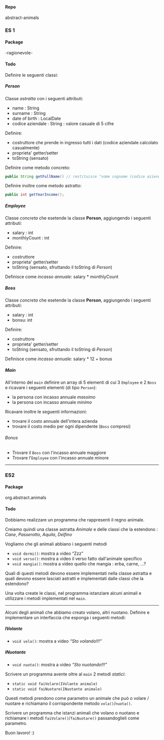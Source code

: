 #### Repo
abstract-animals

### ES 1

#### Package 
-ragionevole-

#### Todo
Definire le seguenti classi:

##### Person
Classe *astratta* con i seguenti attributi:
- name : String
- surname : String
- date of birth : LocalDate
- codice aziendale : String : valore casuale di 5 cifre

Definire:
- costruttore che prende in ingresso tutti i dati (codice aziendale calcolato casualmente)
- proprieta' getter/setter
- toString (sensato)

Definire come metodo concreto:
```java
public String getFullName() // restituisce "nome cognome (codice aziendale)"
```

Definire inoltre come metodo astratto:
```java
public int getYearIncome();
```

##### Employee
Classe *concreta* che esetende la classe **Person**, aggiungendo i seguenti attributi:
- salary : int
- monthlyCount : int

Definire:
- costruttore
- proprieta' getter/setter
- toString (sensato, sfruttando il toString di *Person*)

Definisce come *incasso annuale*: salary * monthlyCount

##### Boss
Classe *concreta* che esetende la classe **Person**, aggiungendo i seguenti attributi:
- salary : int
- bonsu: int

Definire:
- costruttore
- proprieta' getter/setter
- toString (sensato, sfruttando il toString di *Person*)

Definisce come *incasso annuale*: salary * 12 + bonus


##### Main
All'interno del `main` definire un array di 5 elementi di cui 3 `Employee` e 2 `Boss` e ricavare i seguenti elementi (di tipo `Person`):
- la persona con incasso annuale *massimo*
- la persona con incasso annuale *minimo*

Ricavare inoltre le seguenti informazioni:
- trovare il costo annuale dell'intera azienda 
- trovare il costo medio per ogni dipendente (`Boss` compresi)

###### Bonus
- Trovare il `Boss` con l'incasso annuale maggiore
- Trovare l'`Employee` con l'incasso annuale minore

---

### ES2

#### Package 
org.abstract.animals

#### Todo
Dobbiamo realizzare un programma che rappresenti il regno animale.

Creiamo quindi una classe astratta *Animale* e delle classi che la estendono : *Cane*, *Passerotto*, *Aquila*, *Delfino*

Vogliamo che gli animali abbiano i seguenti metodi
- `void dormi()`: mostra a video “Zzz”
- `void verso()`: mostra a video il verso fatto dall'animale specifico
- `void mangia()`: mostra a video quello che mangia : erba, carne, ...?

Quali di questi metodi devono essere implementati nella classe astratta e quali devono essere lasciati astratti e implementati dalle classi che la estendono?

Una volta create le classi, nel programma istanziare alcuni animali e utilizzare i metodi implementati nel `main`.

---

Alcuni degli animali che abbiamo creato volano, altri nuotano. Definire e implementare un interfaccia che esponga i seguenti metodi:
##### IVolante
- `void vola()`: mostra a video *“Sto volando!!!”*
##### INuotante
- `void nuota()`: mostra a video *“Sto nuotando!!!”*

Scrivere un programma avente oltre al `main` 2 metodi *statici*:
- `static void faiVolare(IVolante animale)`
- `static void faiNuotare(INuotante animale)`

Questi metodi prendono come parametro un animale che può o volare / nuotare e richiamano il corrispondente metodo `vola()`/`nuota()`.

Scrivere un programma che istanzi animali che volano o nuotano e richiamare i metodi `faiVolare()`/`faiNuotare()` passandoglieli come parametro.

Buon lavoro! :)
